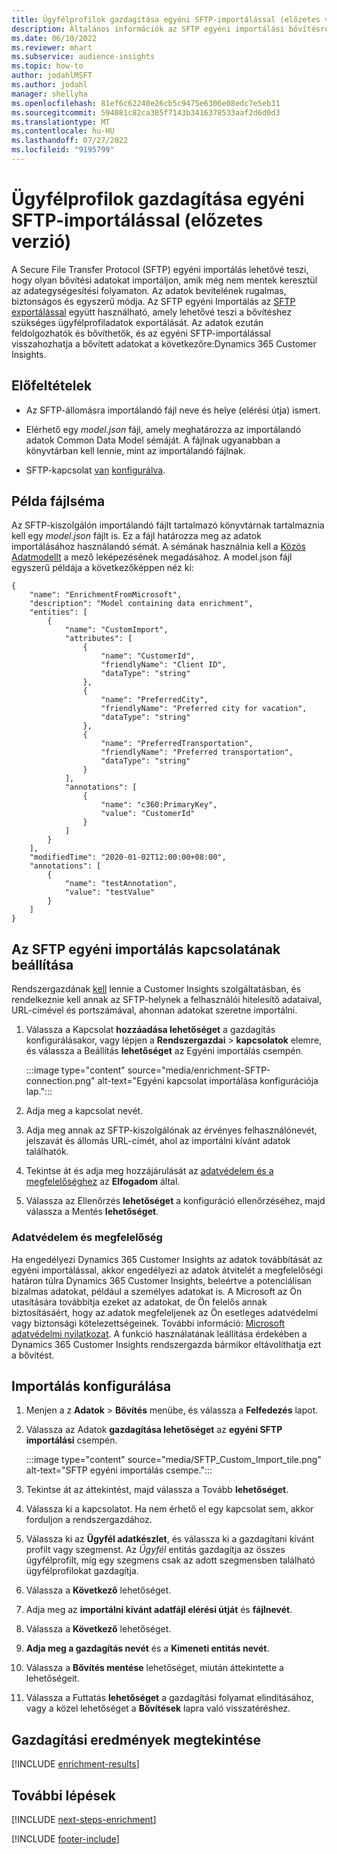 ```yaml
---
title: Ügyfélprofilok gazdagítása egyéni SFTP-importálással (előzetes verzió)
description: Általános információk az SFTP egyéni importálási bővítésről.
ms.date: 06/10/2022
ms.reviewer: mhart
ms.subservice: audience-insights
ms.topic: how-to
author: jodahlMSFT
ms.author: jodahl
manager: shellyha
ms.openlocfilehash: 81ef6c62240e26cb5c9475e6306e08edc7e5eb31
ms.sourcegitcommit: 594081c82ca385f7143b3416378533aaf2d6d0d3
ms.translationtype: MT
ms.contentlocale: hu-HU
ms.lasthandoff: 07/27/2022
ms.locfileid: "9195799"
---
```

# <a name="enrich-customer-profiles-with-sftp-custom-import-preview"></a>Ügyfélprofilok gazdagítása egyéni SFTP-importálással (előzetes verzió)

A Secure File Transfer Protocol (SFTP) egyéni importálás lehetővé teszi, hogy olyan bővítési adatokat importáljon, amik még nem mentek keresztül az adategységesítési folyamaton. Az adatok bevitelének rugalmas, biztonságos és egyszerű módja. Az SFTP egyéni Importálás az [SFTP exportálással](export-sftp.md) együtt használható, amely lehetővé teszi a bővítéshez szükséges ügyfélprofiladatok exportálását. Az adatok ezután feldolgozhatók és bővíthetők, és az egyéni SFTP-importálással visszahozhatja a bővített adatokat a következőre:Dynamics 365 Customer Insights.

## <a name="prerequisites"></a>Előfeltételek

- Az SFTP-állomásra importálandó fájl neve és helye (elérési útja) ismert.

- Elérhető egy *model.json* fájl, amely meghatározza az importálandó adatok Common Data Model sémáját. A fájlnak ugyanabban a könyvtárban kell lennie, mint az importálandó fájlnak.

- SFTP-kapcsolat [van](connections.md) [konfigurálva](#configure-the-connection-for-sftp-custom-import).

## <a name="file-schema-example"></a>Példa fájlséma

Az SFTP-kiszolgálón importálandó fájlt tartalmazó könyvtárnak tartalmaznia kell egy *model.json* fájlt is. Ez a fájl határozza meg az adatok importálásához használandó sémát. A sémának használnia kell a [Közös Adatmodellt](/common-data-model/) a mező leképezésének megadásához. A model.json fájl egyszerű példája a következőképpen néz ki:

```
{
    "name": "EnrichmentFromMicrosoft",
    "description": "Model containing data enrichment",
    "entities": [
        {
            "name": "CustomImport",
            "attributes": [
                {
                    "name": "CustomerId",
                    "friendlyName": "Client ID",
                    "dataType": "string"
                },
                {
                    "name": "PreferredCity",
                    "friendlyName": "Preferred city for vacation",
                    "dataType": "string"
                },
                {
                    "name": "PreferredTransportation",
                    "friendlyName": "Preferred transportation",
                    "dataType": "string"
                }
            ],
            "annotations": [
                {
                    "name": "c360:PrimaryKey",
                    "value": "CustomerId"
                }
            ]
        }
    ],
    "modifiedTime": "2020-01-02T12:00:00+08:00",
    "annotations": [
        {
            "name": "testAnnotation",
            "value": "testValue"
        }
    ]
}
```

## <a name="configure-the-connection-for-sftp-custom-import"></a>Az SFTP egyéni importálás kapcsolatának beállítása

Rendszergazdának [kell](permissions.md#admin) lennie a Customer Insights szolgáltatásban, és rendelkeznie kell annak az SFTP-helynek a felhasználói hitelesítő adataival, URL-címével és portszámával, ahonnan adatokat szeretne importálni.

1. Válassza a Kapcsolat **hozzáadása lehetőséget** a gazdagítás konfigurálásakor, vagy lépjen a **Rendszergazdai** > **kapcsolatok** elemre, és válassza a Beállítás **lehetőséget** az Egyéni importálás csempén.

   :::image type="content" source="media/enrichment-SFTP-connection.png" alt-text="Egyéni kapcsolat importálása konfigurációja lap.":::

1. Adja meg a kapcsolat nevét.

1. Adja meg annak az SFTP-kiszolgálónak az érvényes felhasználónevét, jelszavát és állomás URL-címét, ahol az importálni kívánt adatok találhatók.

1. Tekintse át és adja meg hozzájárulását az [adatvédelem és a megfelelőséghez](#data-privacy-and-compliance) az **Elfogadom** által.

1. Válassza az Ellenőrzés **lehetőséget** a konfiguráció ellenőrzéséhez, majd válassza a Mentés **lehetőséget**.

### <a name="data-privacy-and-compliance"></a>Adatvédelem és megfelelőség

Ha engedélyezi Dynamics 365 Customer Insights az adatok továbbítását az egyéni importálással, akkor engedélyezi az adatok átvitelét a megfelelőségi határon túlra Dynamics 365 Customer Insights, beleértve a potenciálisan bizalmas adatokat, például a személyes adatokat is. A Microsoft az Ön utasítására továbbítja ezeket az adatokat, de Ön felelős annak biztosításáért, hogy az adatok megfeleljenek az Ön esetleges adatvédelmi vagy biztonsági kötelezettségeinek. További információ: [Microsoft adatvédelmi nyilatkozat](https://go.microsoft.com/fwlink/?linkid=396732).
A funkció használatának leállítása érdekében a Dynamics 365 Customer Insights rendszergazda bármikor eltávolíthatja ezt a bővítést.

## <a name="configure-the-import"></a>Importálás konfigurálása

1. Menjen a z **Adatok** > **Bővítés** menübe, és válassza a **Felfedezés** lapot.

1. Válassza az Adatok **gazdagítása lehetőséget** az **egyéni SFTP importálási** csempén.

   :::image type="content" source="media/SFTP_Custom_Import_tile.png" alt-text="SFTP egyéni importálás csempe.":::

1. Tekintse át az áttekintést, majd válassza a Tovább **lehetőséget**.

1. Válassza ki a kapcsolatot. Ha nem érhető el egy kapcsolat sem, akkor forduljon a rendszergazdához.

1. Válassza ki az **Ügyfél adatkészlet**, és válassza ki a gazdagítani kívánt profilt vagy szegmenst. Az *Ügyfél* entitás gazdagítja az összes ügyfélprofilt, míg egy szegmens csak az adott szegmensben található ügyfélprofilokat gazdagítja.

1. Válassza a **Következő** lehetőséget.

1. Adja meg az **importálni kívánt adatfájl elérési útját** és **fájlnevét**.

1. Válassza a **Következő** lehetőséget.

1. **Adja meg a gazdagítás nevét** és a **Kimeneti entitás nevét**.

1. Válassza a **Bővítés mentése** lehetőséget, miután áttekintette a lehetőségeit.

1. Válassza a Futtatás **lehetőséget** a gazdagítási folyamat elindításához, vagy a közel lehetőséget a **Bővítések** lapra való visszatéréshez.

## <a name="view-enrichment-results"></a>Gazdagítási eredmények megtekintése

[!INCLUDE [enrichment-results](includes/enrichment-results.md)]

## <a name="next-steps"></a>További lépések

[!INCLUDE [next-steps-enrichment](includes/next-steps-enrichment.md)]

[!INCLUDE [footer-include](includes/footer-banner.md)]

